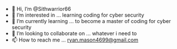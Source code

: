 - 👋 Hi, I’m @Sithwarrior66
- 👀 I’m interested in ... learning coding for cyber security
- 🌱 I’m currently learning ... to become a master of coding for cyber security 
- 💞️ I’m looking to collaborate on ... whatever i need to 
- 📫 How to reach me ... ryan.mason4699@gmail.com

<!---
Sithwarrior66/Sithwarrior66 is a ✨ special ✨ repository because its `README.md` (this file) appears on your GitHub profile.
You can click the Preview link to take a look at your changes.
--->
